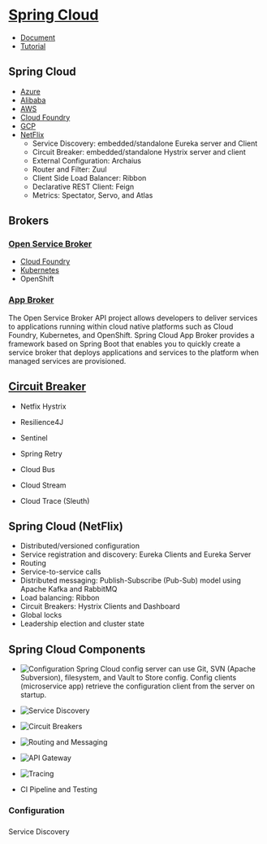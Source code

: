 # [Spring Cloud](https://spring.io/projects/spring-cloud)
- [Document](https://cloud.spring.io/spring-cloud-static/spring-cloud.htm)
- [Tutorial](https://www.javatpoint.com/components-of-spring-cloud)


## Spring Cloud
- [Azure](https://spring.io/projects/spring-cloud-azure)
- [Alibaba](https://spring.io/projects/spring-cloud-alibaba)
- [AWS](https://spring.io/projects/spring-cloud-aws)
- [Cloud Foundry](https://spring.io/projects/spring-cloud-cloudfoundry)
- [GCP](https://spring.io/projects/spring-cloud-gcp)
- [NetFlix](https://spring.io/projects/spring-cloud-netflix)
    - Service Discovery: embedded/standalone Eureka server and Client
    - Circuit Breaker: embedded/standalone Hystrix server and client
    - External Configuration: Archaius
    - Router and Filter: Zuul
    - Client Side Load Balancer: Ribbon
    - Declarative REST Client: Feign
    - Metrics: Spectator, Servo, and Atlas

## Brokers
### [Open Service Broker](https://spring.io/projects/spring-cloud-open-service-broker)
- [Cloud Foundry](https://spring.io/projects/spring-cloud-cloudfoundry-service-broker)
- [Kubernetes](https://spring.io/projects/spring-cloud-kubernetes)
- OpenShift


### [App Broker](https://spring.io/projects/spring-cloud-app-broker)
The Open Service Broker API project allows developers to deliver services to applications running within cloud native platforms 
such as Cloud Foundry, Kubernetes, and OpenShift. Spring Cloud App Broker provides a framework based on Spring Boot that enables
you to quickly create a service broker that deploys applications and services to the platform when managed services are provisioned.

## 

## [Circuit Breaker](https://spring.io/projects/spring-cloud-circuitbreaker)
- Netfix Hystrix
- Resilience4J
- Sentinel
- Spring Retry

- Cloud Bus
- Cloud Stream
- Cloud Trace (Sleuth)



## Spring Cloud (NetFlix)
- Distributed/versioned configuration
- Service registration and discovery: Eureka Clients and Eureka Server
- Routing
- Service-to-service calls
- Distributed messaging: Publish-Subscribe (Pub-Sub) model using Apache Kafka and RabbitMQ
- Load balancing: Ribbon
- Circuit Breakers: Hystrix Clients and Dashboard
- Global locks
- Leadership election and cluster state


## Spring Cloud Components
- ![Configuration](https://static.javatpoint.com/tutorial/spring-cloud/images/components-of-spring-cloud.png)
Spring Cloud config server can use Git, SVN (Apache Subversion), filesystem, and Vault to Store config. 
Config clients (microservice app) retrieve the configuration client from the server on startup.

- ![Service Discovery](https://static.javatpoint.com/tutorial/spring-cloud/images/components-of-spring-cloud2.png)

- ![Circuit Breakers](https://static.javatpoint.com/tutorial/spring-cloud/images/components-of-spring-cloud3.png)

- ![Routing and Messaging](https://static.javatpoint.com/tutorial/spring-cloud/images/components-of-spring-cloud7.png)

- ![API Gateway](https://static.javatpoint.com/tutorial/spring-cloud/images/components-of-spring-cloud8.png)

- ![Tracing]()

- CI Pipeline and Testing

### Configuration

###
Service Discovery



